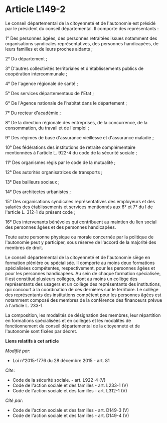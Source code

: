 # Article L149-2

Le conseil départemental de la citoyenneté et de l'autonomie est présidé par le président du conseil départemental. Il
comporte des représentants : 

1° Des personnes âgées, des personnes retraitées issues notamment des organisations syndicales représentatives, des personnes
handicapées, de leurs familles et de leurs proches aidants ; 

2° Du département ; 

3° D'autres collectivités territoriales et d'établissements publics de coopération intercommunale ; 

4° De l'agence régionale de santé ; 

5° Des services départementaux de l'Etat ; 

6° De l'Agence nationale de l'habitat dans le département ; 

7° Du recteur d'académie ; 

8° De la direction régionale des entreprises, de la concurrence, de la consommation, du travail et de l'emploi ; 

9° Des régimes de base d'assurance vieillesse et d'assurance maladie ; 

10° Des fédérations des institutions de retraite complémentaire mentionnées à l'article L. 922-4 du code de la sécurité
sociale ; 

11° Des organismes régis par le code de la mutualité ; 

12° Des autorités organisatrices de transports ; 

13° Des bailleurs sociaux ; 

14° Des architectes urbanistes ; 

15° Des organisations syndicales représentatives des employeurs et des salariés des établissements et services mentionnés aux
6° et 7° du I de l'article L. 312-1 du présent code ; 

16° Des intervenants bénévoles qui contribuent au maintien du lien social des personnes âgées et des personnes handicapées. 

Toute autre personne physique ou morale concernée par la politique de l'autonomie peut y participer, sous réserve de l'accord
de la majorité des membres de droit. 

Le conseil départemental de la citoyenneté et de l'autonomie siège en formation plénière ou spécialisée. Il comporte au moins
deux formations spécialisées compétentes, respectivement, pour les personnes âgées et pour les personnes handicapées. Au sein
de chaque formation spécialisée, il est constitué plusieurs collèges, dont au moins un collège des représentants des usagers
et un collège des représentants des institutions, qui concourt à la coordination de ces dernières sur le territoire. Le
collège des représentants des institutions compétent pour les personnes âgées est notamment composé des membres de la
conférence des financeurs prévue à l'article L. 233-1. 

La composition, les modalités de désignation des membres, leur répartition en formations spécialisées et en collèges et les
modalités de fonctionnement du conseil départemental de la citoyenneté et de l'autonomie sont fixées par décret.

**Liens relatifs à cet article**

_Modifié par_:

  - Loi n°2015-1776 du 28 décembre 2015 - art. 81

_Cite_:

  - Code de la sécurité sociale. - art. L922-4 (V)
  - Code de l'action sociale et des familles - art. L233-1 (V)
  - Code de l'action sociale et des familles - art. L312-1 (V)

_Cité par_:

  - Code de l'action sociale et des familles - art. D149-3 (V)
  - Code de l'action sociale et des familles - art. D149-4 (V)
